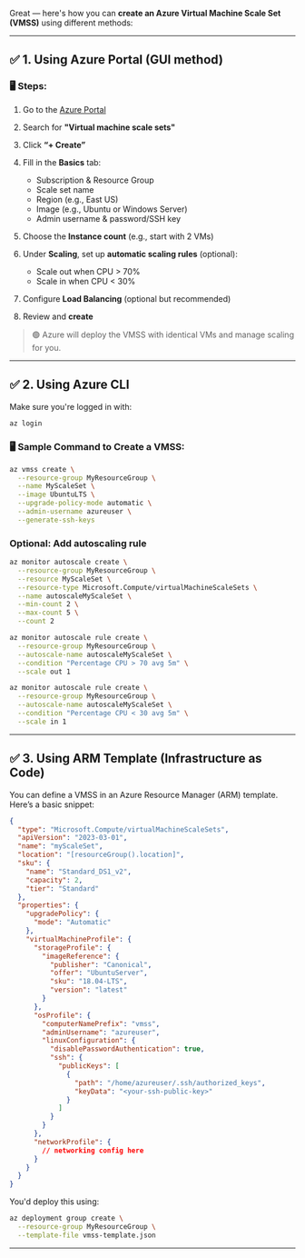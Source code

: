 Great — here's how you can **create an Azure Virtual Machine Scale Set (VMSS)** using different methods:

---

## ✅ 1. **Using Azure Portal (GUI method)**

### 🖥️ Steps:

1. Go to the [Azure Portal](https://portal.azure.com)
2. Search for **"Virtual machine scale sets"**
3. Click **“+ Create”**
4. Fill in the **Basics** tab:

   * Subscription & Resource Group
   * Scale set name
   * Region (e.g., East US)
   * Image (e.g., Ubuntu or Windows Server)
   * Admin username & password/SSH key
5. Choose the **Instance count** (e.g., start with 2 VMs)
6. Under **Scaling**, set up **automatic scaling rules** (optional):

   * Scale out when CPU > 70%
   * Scale in when CPU < 30%
7. Configure **Load Balancing** (optional but recommended)
8. Review and **create**

> 🟢 Azure will deploy the VMSS with identical VMs and manage scaling for you.

---

## ✅ 2. **Using Azure CLI**

Make sure you're logged in with:

```bash
az login
```

### 🖥️ Sample Command to Create a VMSS:

```bash
az vmss create \
  --resource-group MyResourceGroup \
  --name MyScaleSet \
  --image UbuntuLTS \
  --upgrade-policy-mode automatic \
  --admin-username azureuser \
  --generate-ssh-keys
```

### Optional: Add autoscaling rule

```bash
az monitor autoscale create \
  --resource-group MyResourceGroup \
  --resource MyScaleSet \
  --resource-type Microsoft.Compute/virtualMachineScaleSets \
  --name autoscaleMyScaleSet \
  --min-count 2 \
  --max-count 5 \
  --count 2

az monitor autoscale rule create \
  --resource-group MyResourceGroup \
  --autoscale-name autoscaleMyScaleSet \
  --condition "Percentage CPU > 70 avg 5m" \
  --scale out 1

az monitor autoscale rule create \
  --resource-group MyResourceGroup \
  --autoscale-name autoscaleMyScaleSet \
  --condition "Percentage CPU < 30 avg 5m" \
  --scale in 1
```

---

## ✅ 3. **Using ARM Template (Infrastructure as Code)**

You can define a VMSS in an Azure Resource Manager (ARM) template. Here’s a basic snippet:

```json
{
  "type": "Microsoft.Compute/virtualMachineScaleSets",
  "apiVersion": "2023-03-01",
  "name": "myScaleSet",
  "location": "[resourceGroup().location]",
  "sku": {
    "name": "Standard_DS1_v2",
    "capacity": 2,
    "tier": "Standard"
  },
  "properties": {
    "upgradePolicy": {
      "mode": "Automatic"
    },
    "virtualMachineProfile": {
      "storageProfile": {
        "imageReference": {
          "publisher": "Canonical",
          "offer": "UbuntuServer",
          "sku": "18.04-LTS",
          "version": "latest"
        }
      },
      "osProfile": {
        "computerNamePrefix": "vmss",
        "adminUsername": "azureuser",
        "linuxConfiguration": {
          "disablePasswordAuthentication": true,
          "ssh": {
            "publicKeys": [
              {
                "path": "/home/azureuser/.ssh/authorized_keys",
                "keyData": "<your-ssh-public-key>"
              }
            ]
          }
        }
      },
      "networkProfile": {
        // networking config here
      }
    }
  }
}
```

You'd deploy this using:

```bash
az deployment group create \
  --resource-group MyResourceGroup \
  --template-file vmss-template.json
```

---


